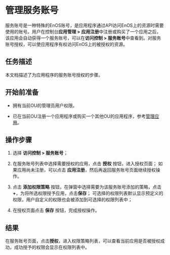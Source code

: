 # 管理服务账号

服务账号是一种特殊的EnOS账号，是应用程序通过API访问EnOS上的资源时需要使用的账号。用户在控制台**应用管理 > 应用注册**中注册或购买了一个应用之后，该应用会自动获得一个服务账号，可以在**访问控制 > 服务账号**中查看到。对服务账号授权，可以使应用程序有权访问EnOS上的被授权的资源。

## 任务描述

本文档描述了为应用程序的服务账号授权的步骤。

## 开始前准备

- 拥有当前OU的管理员用户权限。

- 已在当前OU注册一个应用程序或购买一个其他OU的应用程序，参考[管理应用](https://www.envisioniot.com/docs/app-development/zh_CN/latest/managing_apps.html)。

## 操作步骤

1. 选择 **访问控制 > 服务账号**；

2. 在服务账号列表中选择需要授权的应用，点击 **授权** 按钮，进入授权页面；
   如果应用尚未注册，可以点击 **应用注册**，然后再返回服务账号页面继续授权操作。

3. 点击 **添加权限策略** 按钮，在弹窗中选择需要为该服务账号添加的策略，点击 **+**，为将所选权限授予应用，点击**保存**；
   可选择的权限列表默认显示预定义的权限，用户自定义的权限也会被添加到可选择的权限列表中；

4. 在授权页面点击 **保存** 按钮，完成授权操作。

## 结果

在服务账号页面，点击**授权**，进入权限策略列表，可以查看当前应用是否被授权成功，成功授予的权限会显示在权限列表中。